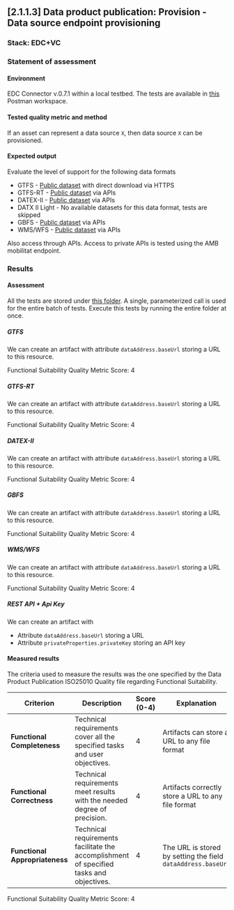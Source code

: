 ## [2.1.1.3] Data product publication: Provision - Data source endpoint provisioning
### Stack: EDC+VC

### Statement of assessment
#### Environment

EDC Connector v.0.7.1 within a local testbed.
The tests are available in [this](https://www.postman.com/i2cat-dev/workspace/deployemds) Postman workspace.

#### Tested quality metric and method
If an asset can represent a data source `X`, then data source `X` can be provisioned.

#### Expected output
Evaluate the level of support for the following data formats

- GTFS - [Public dataset](https://opendata-ajuntament.barcelona.cat/data/dataset/c46503e3-cec6-4032-894d-1063b7a365ee/resource/1c92542e-0346-4df5-9824-d7753ab02e33/download) with direct download via HTTPS
- GTFS-RT - [Public dataset](https://api.data.gov.my/gtfs-realtime/vehicle-position/ktmb/) via APIs
- DATEX-II - [Public dataset](https://opendata.emel.pt/cycling/biciparks?skip=1&limit=1) via APIs
- DATX II Light - No available datasets for this data format, tests are skipped
- GBFS - [Public dataset](https://opendata.emel.pt/cycling/biciparks?skip=1&limit=1) via APIs
- WMS/WFS - [Public dataset](https://openmaps.gov.bc.ca/geo/ows?SERVICE=WMS&REQUEST=GetCapabilities) via APIs

Also access through APIs.
Access to private APIs is tested using the AMB mobilitat endpoint.

### Results
#### Assessment

All the tests are stored under [this folder](https://www.postman.com/i2cat-dev/workspace/deployemds/folder/36812968-777cf599-0621-46a5-93c5-455aa7ae508c?action=share&source=copy-link&creator=36812968&ctx=documentation).
A single, parameterized call is used for the entire batch of tests.
Execute this tests by running the entire folder at once.

##### GTFS

We can create an artifact with attribute `dataAddress.baseUrl` storing a URL to this resource.

Functional Suitability Quality Metric Score: 4

##### GTFS-RT

We can create an artifact with attribute `dataAddress.baseUrl` storing a URL to this resource.

Functional Suitability Quality Metric Score: 4

##### DATEX-II

We can create an artifact with attribute `dataAddress.baseUrl` storing a URL to this resource.

Functional Suitability Quality Metric Score: 4

##### GBFS

We can create an artifact with attribute `dataAddress.baseUrl` storing a URL to this resource.

Functional Suitability Quality Metric Score: 4

##### WMS/WFS

We can create an artifact with attribute `dataAddress.baseUrl` storing a URL to this resource.

Functional Suitability Quality Metric Score: 4

##### REST API + Api Key

We can create an artifact with
- Attribute `dataAddress.baseUrl` storing a URL
- Attribute `privateProperties.privateKey` storing an API key

#### Measured results

The criteria used to measure the results was the one specified by the Data Product Publication ISO25010 Quality file regarding Functional Suitability.

| **Criterion**                | **Description**                                                                                     | **Score (0-4)** | **Explanation** |
|------------------------------|-----------------------------------------------------------------------------------------------------|-----------------|-----------------|
| **Functional Completeness**   | Technical requirements cover all the specified tasks and user objectives.                          | 4               | Artifacts can store a URL to any file format |
| **Functional Correctness**    | Technical requirements meet results with the needed degree of precision.                           | 4               | Artifacts correctly store a URL to any file format |
| **Functional Appropriateness**| Technical requirements facilitate the accomplishment of specified tasks and objectives.            | 4               | The URL is stored by setting the field `dataAddress.baseUrl` |

Functional Suitability Quality Metric Score: 4
